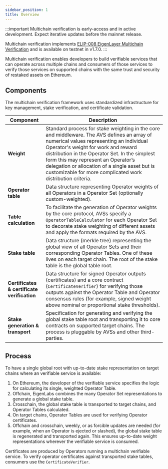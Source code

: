 ```yaml
---
sidebar_position: 1
title: Overview
---
```


:::important
Multichain verification is early-access and in active development. Expect iterative updates before the mainnet release.

Multichain verification implements [ELIP-008 EigenLayer Multichain Verification](https://github.com/eigenfoundation/ELIPs/blob/elip-008v1/ELIPs/ELIP-008.md) and is available on testnet in v1.7.0.
:::

Multichain verification enables developers to build verifiable services that can operate across multiple chains and consumers of 
those services to verify those services on supported chains with the same trust and security of restaked assets on Ethereum.

## Components 

The multichain verification framework uses standardized infrastructure for key management, stake verification, and certificate
validation.

| **Component**                               | **Description**                                                                                                                                                                                                                                                                                                                                                                        | 
|---------------------------------------------|----------------------------------------------------------------------------------------------------------------------------------------------------------------------------------------------------------------------------------------------------------------------------------------------------------------------------------------------------------------------------------------|
| **Weight**                                  | Standard process for stake weighting in the core and middleware. The AVS defines an array of numerical values representing an individual Operator's weight for work and reward distribution in the Operator Set. In the simplest form this may represent an Operator’s delegation or allocation of a single asset but is customizable for more complicated work distribution criteria. |
| **Operator table**                          | Data structure representing Operator weights of all Operators in a Operator Set (optionally custom-weighted).                                                                                                                                                                                                                                                                          |
| **Table calculation**                       | To facilitate the generation of Operator weights by the core protocol, AVSs specify a `OperatorTableCalculator` for each Operator Set to decorate stake weighting of different assets and apply the formats required by the AVS.                                                                                                                                                       |
| **Stake table**                             | Data structure (merkle tree) representing the global view of all Operator Sets and their corresponding Operator Tables. One of these lives on each target chain. The root of the stake table is the global table root.                                                                                                                                                                 | 
| **Certificates & certificate verification** | Data structure for signed Operator outputs (certificates) and a core contract (`CertificateVerifier`) for verifying those outputs against the Operator Table and Operator consensus rules (for example, signed weight above nominal or proportional stake thresholds).                                                                                                                 |
| **Stake generation & transport**            | Specification for generating and verifying the global stake table root and transporting it to core contracts on supported target chains. The process is pluggable by AVSs and other third-parties.                                                                                                                                                                                     


## Process

To have a single global root with up-to-date stake representation on target chains where an verifiable service is available: 

1. On Ethereum, the developer of the verifiable service specifies the logic for calculating its single, weighted Operator Table.
2. Offchain, EigenLabs combines the many Operator Set representations to generate a global stake table.
3. Crosschain, the global stake table is transported to target chains, and Operator Tables calculated.
4. On target chains, Operater Tables are used for verifying Operator certificates.
5. Offchain and crosschain, weekly, or as forcible updates are needed (for example, when an Operator is ejected or slashed), the global stake table is regenerated and transported again. 
    This ensures up-to-date weight representations wherever the verifiable service is consumed.

Certificates are produced by Operators running a multichain verifiable service. To verify operator certificates against transported stake tables, 
consumers use the `CertificateVerifier`.